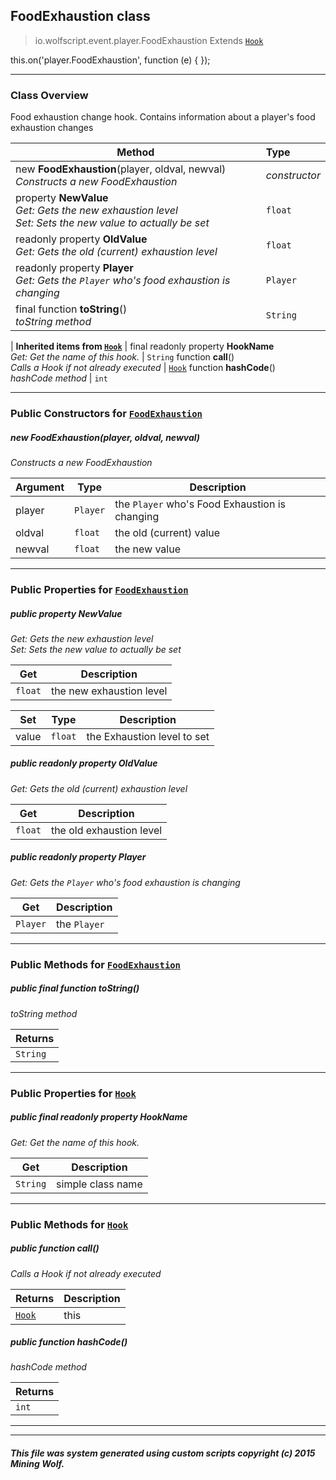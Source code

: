 ## FoodExhaustion __class__

>io.wolfscript.event.player.FoodExhaustion
>Extends [`Hook`](../../hook/Hook.md)

this.on('player.FoodExhaustion', function (e) { });

---

### Class Overview

Food exhaustion change hook. Contains information about a player's food exhaustion changes

Method | Type   
--- | :--- 
new __FoodExhaustion__(player, oldval, newval) <br> _Constructs a new FoodExhaustion_ | _constructor_
  property __NewValue__ <br> _Get: Gets the new exhaustion level<br>Set: Sets the new value to actually be set_ | `float`
 readonly property __OldValue__ <br> _Get: Gets the old (current) exhaustion level_ | `float`
 readonly property __Player__ <br> _Get: Gets the `Player` who's food exhaustion is changing_ | `Player`
final function __toString__() <br> _toString method_ | `String`
 |
__Inherited items from [`Hook`](../../hook/Hook.md)__ |
final readonly property __HookName__ <br> _Get: Get the name of this hook._ | `String`
 function __call__() <br> _Calls a Hook if not already executed_ | [`Hook`](../../hook/Hook.md)
 function __hashCode__() <br> _hashCode method_ | `int`





---

### Public Constructors for [`FoodExhaustion`](FoodExhaustion.md)

##### <a id='foodexhaustion'></a>new __FoodExhaustion__(player, oldval, newval) 

_Constructs a new FoodExhaustion_

Argument | Type | Description  
--- | --- | --- 
player | `Player` | the `Player` who's Food Exhaustion is changing
oldval | `float` | the old (current) value
newval | `float` | the new value

---

### Public Properties for [`FoodExhaustion`](FoodExhaustion.md)

##### <a id='newvalue'></a>public   property __NewValue__

_Get: Gets the new exhaustion level<br>Set: Sets the new value to actually be set_

Get | Description
--- | --- 
`float` | the new exhaustion level

Set | Type | Description  
--- | --- | --- 
value | `float` | the Exhaustion level to set


##### <a id='oldvalue'></a>public  readonly property __OldValue__

_Get: Gets the old (current) exhaustion level_

Get | Description
--- | --- 
`float` | the old exhaustion level



##### <a id='player'></a>public  readonly property __Player__

_Get: Gets the `Player` who's food exhaustion is changing_

Get | Description
--- | --- 
`Player` | the `Player`



---

### Public Methods for [`FoodExhaustion`](FoodExhaustion.md)

##### <a id='tostring'></a>public final function __toString__()

_toString method_

Returns | 
--- | 
`String` |


---

### Public Properties for [`Hook`](../../hook/Hook.md)

##### <a id='hookname'></a>public final readonly property __HookName__

_Get: Get the name of this hook._

Get | Description
--- | --- 
`String` | simple class name



---

### Public Methods for [`Hook`](../../hook/Hook.md)

##### <a id='call'></a>public  function __call__()

_Calls a Hook if not already executed_

Returns | Description
--- | --- 
[`Hook`](../../hook/Hook.md) | this


##### <a id='hashcode'></a>public  function __hashCode__()

_hashCode method_

Returns | 
--- | 
`int` |


---


---


##### This file was system generated using custom scripts copyright (c) 2015 Mining Wolf.
	

